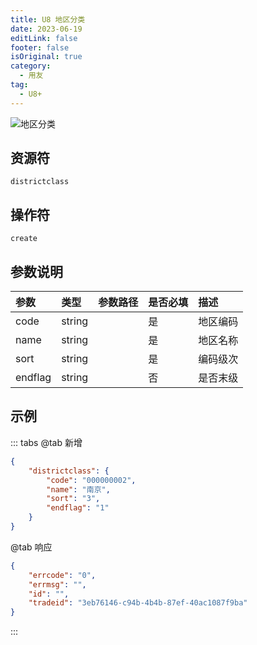 ```yaml
---
title: U8 地区分类
date: 2023-06-19
editLink: false
footer: false
isOriginal: true
category:
  - 用友
tag:
  - U8+
---
```


![地区分类](https://nas.ilyl.life:8092/yonyou/u8/as/districtclass.gif)

## 资源符

`districtclass`
  
## 操作符

`create`

## 参数说明

|参数|类型|参数路径|是否必填|描述|
|:-|:-|:-|:-|:-|
|code|string||是|地区编码|
|name|string||是|地区名称|
|sort|string||是|编码级次|
|endflag|string||否|是否末级|

## 示例

::: tabs
@tab 新增

```json
{
    "districtclass": {
        "code": "000000002",
        "name": "南京",
        "sort": "3",
        "endflag": "1"
    }
}
```

@tab 响应

```json
{
    "errcode": "0",
    "errmsg": "",
    "id": "",
    "tradeid": "3eb76146-c94b-4b4b-87ef-40ac1087f9ba"
}
```

:::
